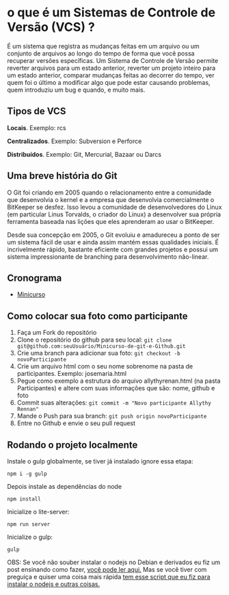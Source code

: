 # o que é um Sistemas de Controle de Versão (VCS) ?

É um sistema que registra as mudanças feitas em um arquivo ou um conjunto de arquivos ao longo do tempo de forma que você possa recuperar versões específicas. Um Sistema de Controle de Versão permite reverter arquivos para um estado anterior, reverter um projeto inteiro para um estado anterior, comparar mudanças feitas ao decorrer do tempo, ver quem foi o último a modificar algo que pode estar causando problemas, quem introduziu um bug e quando, e muito mais.

## Tipos de VCS

__Locais__. Exemplo: rcs

__Centralizados__. Exemplo: Subversion e Perforce

__Distribuídos__. Exemplo:  Git, Mercurial, Bazaar ou Darcs

## Uma breve história do Git
O Git foi criando em 2005 quando o relacionamento entre a comunidade que desenvolvia o kernel e a empresa que desenvolvia comercialmente o BitKeeper se desfez.  Isso levou a comunidade de desenvolvedores do Linux (em particular Linus Torvalds, o criador do Linux) a desenvolver sua própria ferramenta baseada nas lições que eles aprenderam ao usar o BitKeeper.

Desde sua concepção em 2005, o Git evoluiu e amadureceu a ponto de ser um sistema fácil de usar e ainda assim mantém essas qualidades iniciais. É incrivelmente rápido, bastante eficiente com grandes projetos e possui um sistema impressionante de branching para desenvolvimento não-linear.

## Cronograma

* [Minicurso](docs/Minicurso.md)

## Como colocar sua foto como participante

1. Faça um Fork do repositório
2. Clone o repositório do github para seu local: `git clone git@github.com:seuUsuário/Minicurso-de-git-e-Github.git`
3. Crie uma branch para adicionar sua foto: `git checkout -b novoParticipante`
4. Crie um arquivo html com o seu nome sobrenome na pasta de participantes. Exemplo: josemaria.html
5. Pegue como exemplo a estrutura do arquivo allythyrenan.html (na pasta Participantes) e altere com suas informações que são: nome, github e foto
6. Commit suas alterações: `git commit -m "Novo participante Allythy Rennan"`
7. Mande o Push para sua branch: `git push origin novoParticipante`
8. Entre no Github e envie o seu pull request

## Rodando o projeto localmente

Instale o gulp globalmente, se tiver já instalado ignore essa etapa:

```
npm i -g gulp
```
Depois instale as dependências do node

```
npm install
```

Inicialize o lite-server:
```
npm run server
```

Inicialize o gulp:
```
gulp
```

OBS: Se você não souber instalar o nodejs no Debian e derivados eu fiz um post ensinando como fazer, [você pode ler aqui.](https://allythy.github.io/Como-instalar-o-NodeJS-no-Debian) Mas se você tiver com preguiça e quiser uma coisa mais rápida  [tem esse script que eu fiz para instalar o nodejs e outras coisas.](https://github.com/allythy/Pos-instalacao-Debian)
